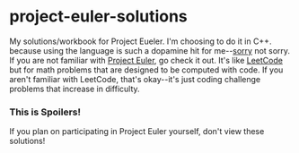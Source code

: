 # project-euler-solutions
My solutions/workbook for Project Eueler. I'm choosing to do it in C++. because using the language is such a dopamine hit for me--[sorry](https://www.merriam-webster.com/dictionary/sorry) not sorry. 
If you are not familiar with [Project Euler](https://projecteuler.net/), go check it out. It's like [LeetCode](https://leetcode.com/) but for math problems that are designed to be computed with code. If you aren't familiar with LeetCode, that's okay--it's just coding challenge problems that increase in difficulty. 

### This is Spoilers!
If you plan on participating in Project Euler yourself, don't view these solutions!

